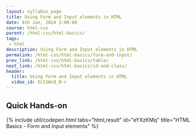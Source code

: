 ```yaml
---
layout: syllabus_page
title: Using Form and Input elements in HTML
date: 4th Jan, 2024 3:00:00
course: html-css
parent: /html-css/html-basics/
tags:
 - html
description: Using Form and Input elements in HTML
permalink: /html-css/html-basics/form-and-input/
prev_link: /html-css/html-basics/table/
next_link: /html-css/html-basics/id-and-class/
header:
  title: Using Form and Input elements in HTML
  video_id: EL51Wc8_B-c
---
```


## Quick Hands-on

{% include util/codepen.html tabs="html,result" id="eYXzKMq" title="HTML Basics - Form and Input elements"  %}

